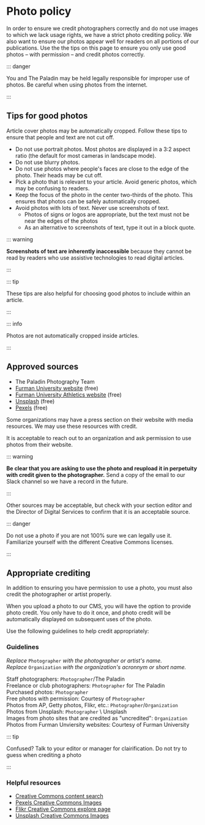 # Photo policy

In order to ensure we credit photographers correctly and do not use images to which we lack usage
rights, we have a strict photo crediting policy. We also want to ensure our photos appear well for
readers on all portions of our publications. Use the the tips on this page to ensure you only use
good photos – with permission – and credit photos correctly.

::: danger

You and The Paladin may be held legally responsible for improper use of photos. Be careful when
using photos from the internet.

:::

## Tips for good photos

Article cover photos may be automatically cropped. Follow these tips to ensure that people and text
are not cut off.

- Do not use portrait photos. Most photos are displayed in a 3:2 aspect ratio (the default for most
  cameras in landscape mode).
- Do not use blurry photos.
- Do not use photos where people's faces are close to the edge of the photo. Their heads may be cut
  off.
- Pick a photo that is relevant to your article. Avoid generic photos, which may be confusing to
  readers.
- Keep the focus of the photo in the center two-thirds of the photo. This ensures that photos can be
  safely automatically cropped.
- Avoid photos with lots of text. Never use screenshots of text.
  - Photos of signs or logos are appropriate, but the text must not be near the edges of the photos
  - As an alternative to screenshots of text, type it out in a block quote.

::: warning

**Screenshots of text are inherently inaccessible** because they cannot be read by readers who use
assistive technologies to read digital articles.

:::

::: tip

These tips are also helpful for choosing good photos to include within an article.

:::

::: info

Photos are not automatically cropped inside articles.

:::

## Approved sources

- The Paladin Photography Team
- [Furman University website](https://www.furman.edu/) (free)
- [Furman University Athletics website](https://furmanpaladins.com/) (free)
- [Unsplash](https://unsplash.com/images/stock/creative-common) (free)
- [Pexels](https://www.pexels.com/) (free)

Some organizations may have a press section on their website with media resources. We may use these
resources with credit.

It is acceptable to reach out to an organization and ask permission to use photos from their
website.

::: warning

**Be clear that you are asking to use the photo and reupload it in perpetuity with credit given to
the photographer.** Send a copy of the email to our Slack channel so we have a record in the future.

:::

Other sources may be acceptable, but check with your section editor and the Director of Digital
Services to confirm that it is an acceptable source.

::: danger

Do not use a photo if you are not 100% sure we can legally use it. Familiarize yourself with the
different Creative Commons licenses.

:::

## Appropriate crediting

In addition to ensuring you have permission to use a photo, you must also credit the photographer or
artist properly.

When you upload a photo to our CMS, you will have the option to provide photo credit. You only have
to do it once, and photo credit will be automatically displayed on subsequent uses of the photo.

Use the following guidelines to help credit appropriately:

### Guidelines

_Replace_ `Photographer` _with the photographer or artist's name._\
_Replace_ `Organization` _with the organization's acronnym or short name._

Staff photographers: `Photographer`/The Paladin\
Freelance or club photographers: `Photographer` for The Paladin\
Purchased photos: `Photographer`\
Free photos with permission: Courtesy of `Photographer`\
Photos from AP, Getty photos, Flikr, etc.: `Photographer`/`Organization`\
Photos from Unsplash: `Photographer` \\ Unsplash\
Images from photo sites that are credited as "uncredited": `Organization`\
Photos from Furman Unviersity websites: Courtesy of Furman University

::: tip

Confused? Talk to your editor or manager for clairification. Do not try to guess when crediting a
photo

:::

### Helpful resources

- [Creative Commons content search](https://search.creativecommons.org/)
- [Pexels Creative Commons Images](https://www.pexels.com/creative-commons-images/)
- [Flikr Creative Commons explore page](https://www.flickr.com/creativecommons/)
- [Unsplash Creative Commons Images](https://unsplash.com/images/stock/creative-common)
